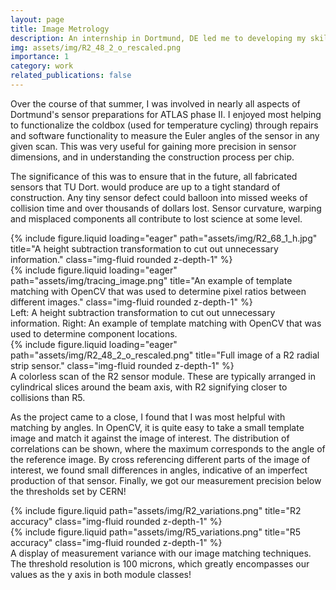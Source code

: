 ```yaml
---
layout: page
title: Image Metrology
description: An internship in Dortmund, DE led me to developing my skills in image metrology and software engineering. My most intensive project in coding, the support I received from my supervisors helped me increase the resolution and detection capabilities of their software near tenfold.
img: assets/img/R2_48_2_o_rescaled.png
importance: 1
category: work
related_publications: false
---
```


Over the course of that summer, I was involved in nearly all aspects of Dortmund's sensor preparations for ATLAS phase II. I enjoyed most helping to functionalize the coldbox (used for temperature cycling) through repairs and software functionality to measure the Euler angles of the sensor in any given scan. This was very useful for gaining more precision in sensor dimensions, and in understanding the construction process per chip.

The significance of this was to ensure that in the future, all fabricated sensors that TU Dort. would produce are up to a tight standard of construction. Any tiny sensor defect could balloon into missed weeks of collision time and over thousands of dollars lost. Sensor curvature, warping and misplaced components all contribute to lost science at some level.

<div class="row">
    <div class="col-sm mt-3 mt-md-0">
        {% include figure.liquid loading="eager" path="assets/img/R2_68_1_h.jpg" title="A height subtraction transformation to cut out unnecessary information." class="img-fluid rounded z-depth-1" %}
    </div>
    <div class="col-sm mt-3 mt-md-0">
        {% include figure.liquid loading="eager" path="assets/img/tracing_image.png" title="An example of template matching with OpenCV that was used to determine pixel ratios between different images." class="img-fluid rounded z-depth-1" %}
    </div>
</div>
<div class="caption">
    Left: A height subtraction transformation to cut out unnecessary information. Right: An example of template matching with OpenCV that was used to determine component locations.
</div>
<div class="row">
    <div class="col-sm mt-3 mt-md-0">
        {% include figure.liquid loading="eager" path="assets/img/R2_48_2_o_rescaled.png" title="Full image of a R2 radial strip sensor." class="img-fluid rounded z-depth-1" %}
    </div>
</div>
<div class="caption">
    A colorless scan of the R2 sensor module. These are typically arranged in cylindrical slices around the beam axis, with R2 signifying closer to collisions than R5.
</div>

As the project came to a close, I found that I was most helpful with matching by angles. In OpenCV, it is quite easy to take a small template image and match it against the image of interest. The distribution of correlations can be shown, where the maximum corresponds to the angle of the reference image. By cross referencing different parts of the image of interest, we found small differences in angles, indicative of an imperfect production of that sensor. Finally, we got our measurement precision below the thresholds set by CERN!

<div class="row justify-content-sm-center">
    <div class="col-sm-8 mt-3 mt-md-0">
        {% include figure.liquid path="assets/img/R2_variations.png" title="R2 accuracy" class="img-fluid rounded z-depth-1" %}
    </div>
    <div class="col-sm-4 mt-3 mt-md-0">
        {% include figure.liquid path="assets/img/R5_variations.png" title="R5 accuracy" class="img-fluid rounded z-depth-1" %}
    </div>
</div>
<div class="caption">
    A display of measurement variance with our image matching techniques. The threshold resolution is 100 microns, which greatly encompasses our values as the y axis in both module classes!
</div>


